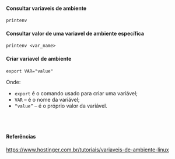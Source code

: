 #### Consultar variaveis de ambiente
```
printenv 
```

#### Consultar valor de uma variavel de ambiente específica
```
printenv <var_name>
```

#### Criar variavel de ambiente
```
export VAR="value"
```
Onde:
- `export` é o comando usado para criar uma variável;
- `VAR` – é o nome da variável;
- `“value”` – é o próprio valor da variável.


<br>
<br>

#### Referências

<https://www.hostinger.com.br/tutoriais/variaveis-de-ambiente-linux>
